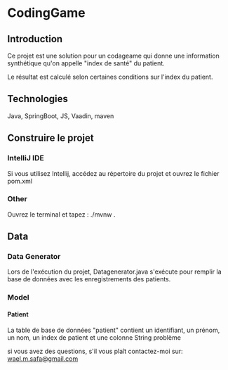 # CodingGame

## Introduction

Ce projet est une solution pour un codageame qui donne une information synthétique qu'on appelle "index de santé" du patient.

Le résultat est calculé selon certaines conditions sur l'index du patient.

## Technologies
Java, SpringBoot, JS, Vaadin, maven

## Construire le projet
### IntelliJ IDE
Si vous utilisez Intellij, accédez au répertoire du projet et ouvrez le fichier pom.xml

### Other
Ouvrez le terminal et tapez : ./mvnw .

## Data
### Data Generator
Lors de l'exécution du projet, Datagenerator.java s'exécute pour remplir la base de données avec les enregistrements des patients.

### Model
#### Patient
La table de base de données "patient" contient un identifiant, un prénom, un nom, un index de patient et une colonne String problème


si vous avez des questions, s'il vous plaît contactez-moi sur: [wael.m.safa@gmail.com](mailto:wael.m.safa@gmail.com)